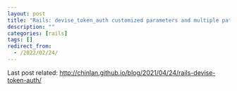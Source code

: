 ```yaml
---
layout: post
title: "Rails: devise_token_auth customized parameters and multiple paths with omniauth callbacks"
description: ""
categories: [rails]
tags: []
redirect_from:
  - /2022/02/24/
---
```


Last post related: http://chinlan.github.io/blog/2021/04/24/rails-devise-token-auth/
